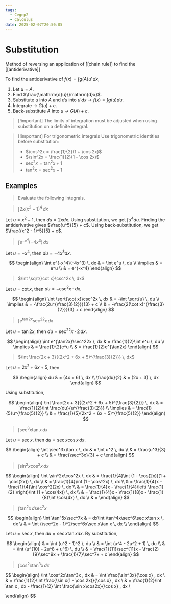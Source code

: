 ```yaml
---
tags:
  - Cegep2
  - Calculus
date: 2025-02-07T20:50:05
---
```


# Substitution

Method of reversing an application of [[chain rule]] to find the [[antiderivative]]

To find the antiderivative of $f(x) = \int g(A)u' \, dx$,

1. Let $u = A$.
2. Find $\frac{\mathrm{d}u}{\mathrm{d}x}$.
3. Substitute $u$ into $A$ and $du$ into $u'dx$ -> $f(x) = \int g(u)du$.
4. Integrate -> $G(u) + c$.
5. Back-substitute $A$ into $u$ -> $G(A) + c$.

> [!important] The limits of integration must be adjusted when using substitution on a definite integral.

> [!important] For trigonometric integrals
> Use trigonometric identities before substitution:
> 
> - $\cos^2x = \frac{1}{2}(1 + \cos 2x)$
> - $\sin^2x = \frac{1}{2}(1 - \cos 2x)$
> - $\sec^2x = \tan^2x + 1$
> - $\tan^2x = \sec^2x - 1$

## Examples

> Evaluate the following integrals.

> $\int 2x(x^2 - 1)^4 \, dx$

Let $u = x^2 - 1$, then $du = 2xdx$.
Using substitution, we get $\int u^4du$.
Finding the antiderivative gives $\frac{u^5}{5} + c$.
Using back-substitution, we get $\frac{(x^2 - 1)^5}{5} + c$.

> $\int e^{-x^4}(-4x^3) \, dx$

Let $u = -x^4$, then $du = -4x^3dx$.

$$
\begin{align}
\int e^{-x^4}(-4x^3) \, dx & = \int e^u \, du \\
\implies & = e^u \\
 & = e^{-x^4}
\end{align}
$$

> $\int \sqrt{\cot x}\csc^2x \, dx$

Let $u = \cot x$, then $du = -\csc^2x\cdot dx$.

$$
\begin{align}
\int \sqrt{\cot x}\csc^2x \, dx & = -\int \sqrt{u} \, du \\
\implies & = -\frac{2u^{\frac{3}{2}}}{3} + c \\
 & = -\frac{2(\cot x)^{\frac{3}{2}}}{3} + c
\end{align}
$$

> $\int e^{\tan2x}\sec^22x \, dx$

Let $u = \tan2x$, then $du = \sec^22x\cdot2 \, dx$.

$$
\begin{align}
\int e^{\tan2x}\sec^22x \, dx & = \frac{1}{2}\int e^u \, du \\
\implies & = \frac{1}{2}e^u \\
 & = \frac{1}{2}e^{\tan2x}
\end{align}
$$

> $\int \frac{2x + 3}{(2x^2 + 6x + 5)^{\frac{3}{2}}} \, dx$

Let $u = 2x^2 + 6x + 5$, then

$$
\begin{align}
du & = (4x + 6) \, dx \\
\frac{du}{2} & = (2x + 3) \, dx
\end{align}
$$

Using substitution,

$$
\begin{align}
\int \frac{2x + 3}{(2x^2 + 6x + 5)^{\frac{3}{2}}} \, dx & = \frac{1}{2}\int \frac{du}{u^{\frac{3}{2}}} \\
\implies & = \frac{1}{5}u^{\frac{5}{2}} \\
 & = \frac{1}{5}(2x^2 + 6x + 5)^{\frac{5}{2}}
\end{align}
$$

> $\int \sec^3x \tan x \, dx$

Let $u = \sec x$, then $du = \sec x\cos x \, dx$.

$$
\begin{align}
\int \sec^3x\tan x \, dx & = \int u^2 \, du \\
 & = \frac{u^3}{3} + c \\
 & = \frac{\sec^3x}{3} + c
\end{align}
$$

> $\int \sin^2x\cos^2x \, dx$

$$
\begin{align}
\int \sin^2x\cos^2x \, dx & = \frac{1}{4}\int (1 - \cos(2x))(1 + \cos(2x)) \, dx \\
 & = \frac{1}{4}\int (1 - \cos^2x) \, dx \\
 & = \frac{1}{4}x - \frac{1}{4}\int \cos^2(2x) \, dx \\
 & = \frac{1}{4}x - \frac{1}{4}\left( \frac{1}{2} \right)\int (1 + \cos(4x)) \, dx \\
 & = \frac{1}{4}x - \frac{1}{8}x - \frac{1}{8}\int \cos(4x) \, dx \\
 & =
\end{align}
$$

> $\int \tan^2x \, d\sec^2x$

$$
\begin{align}
 \int \tan^5x\sec^7x & = dx\int \tan^4x\sec^6\sec x\tan x \, dx \\
 & = \int (\sec^2x - 1)^2\sec^6x\sec x\tan x \, dx \\
\end{align}
$$

Let $u = \sec x$, then $du = \sec x\tan x dx$.
By substitution,

$$
\begin{align}
 & = \int (u^2 - 1)^2 \, du \\
 & = \int (u^4 - 2u^2 + 1) \, du \\
 & = \int (u^{10} - 2u^8 + u^6) \, du \\
 & = \frac{1}{11}\sec^{11}x - \frac{2}{9}\sec^9x + \frac{1}{7}\sec^7x + c
\end{align}
$$

> $\int \cos^2x\tan^3x \, dx$

$$
\begin{align}
\int \cos^2x\tan^3x \, dx & = \int \frac{\sin^3x}{\cos x} \, dx \\
 & = \frac{1}{2}\int \frac{\sin x(1 - \cos 2x)}{\cos x} \, dx \\
 & = \frac{1}{2}\int \tan x \, dx - \frac{1}{2} \int \frac{\sin x\cos2x}{\cos x} \, dx \\

\end{align}
$$